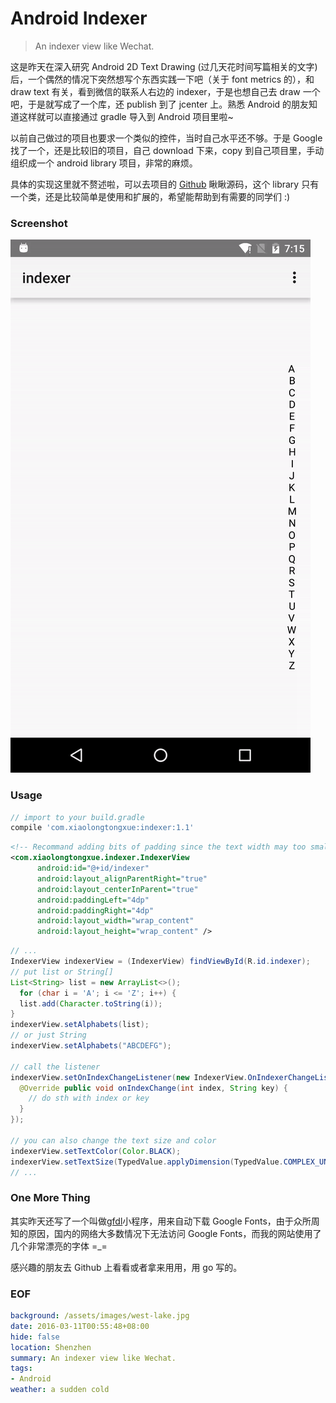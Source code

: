 Android Indexer
===

> An indexer view like Wechat.

这是昨天在深入研究 Android 2D Text Drawing (过几天花时间写篇相关的文字) 后，一个偶然的情况下突然想写个东西实践一下吧（关于 font metrics 的），和 draw text 有关，看到微信的联系人右边的 indexer，于是也想自己去 draw 一个吧，于是就写成了一个库，还 publish 到了 jcenter 上。熟悉 Android 的朋友知道这样就可以直接通过 gradle 导入到 Android 项目里啦~

以前自己做过的项目也要求一个类似的控件，当时自己水平还不够。于是 Google 找了一个，还是比较旧的项目，自己 download 下来，copy 到自己项目里，手动组织成一个 android library 项目，非常的麻烦。

具体的实现这里就不赘述啦，可以去项目的 [Github][1] 瞅瞅源码，这个 library 只有一个类，还是比较简单是使用和扩展的，希望能帮助到有需要的同学们 :)

### Screenshot
![Screenshot](screenshot.gif)

### Usage
```groovy
// import to your build.gradle
compile 'com.xiaolongtongxue:indexer:1.1'
```

```xml
<!-- Recommand adding bits of padding since the text width may too small making touch hard -->
<com.xiaolongtongxue.indexer.IndexerView
      android:id="@+id/indexer"
      android:layout_alignParentRight="true"
      android:layout_centerInParent="true"
      android:paddingLeft="4dp"
      android:paddingRight="4dp"
      android:layout_width="wrap_content"
      android:layout_height="wrap_content" />
```

```java
// ...
IndexerView indexerView = (IndexerView) findViewById(R.id.indexer);
// put list or String[]
List<String> list = new ArrayList<>();
  for (char i = 'A'; i <= 'Z'; i++) {
  list.add(Character.toString(i));
}
indexerView.setAlphabets(list);
// or just String
indexerView.setAlphabets("ABCDEFG");

// call the listener
indexerView.setOnIndexChangeListener(new IndexerView.OnIndexerChangeListener() {
  @Override public void onIndexChange(int index, String key) {
    // do sth with index or key
  }
});

// you can also change the text size and color
indexerView.setTextColor(Color.BLACK);
indexerView.setTextSize(TypedValue.applyDimension(TypedValue.COMPLEX_UNIT_SP, 14, getResources().getDisplayMetrics()));
// ...
```

### One More Thing
其实昨天还写了一个叫做[gfdl][2]小程序，用来自动下载 Google Fonts，由于众所周知的原因，国内的网络大多数情况下无法访问 Google Fonts，而我的网站使用了几个非常漂亮的字体 =_=

感兴趣的朋友去 Github 上看看或者拿来用用，用 go 写的。

### EOF
```yaml
background: /assets/images/west-lake.jpg
date: 2016-03-11T00:55:48+08:00
hide: false
location: Shenzhen
summary: An indexer view like Wechat.
tags:
- Android
weather: a sudden cold
```

[1]: https://github.com/longkai/indexer
[2]: https://github.com/longkai/gfdl



